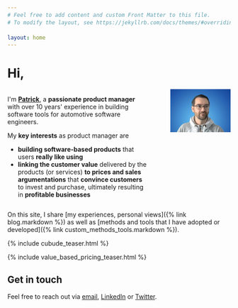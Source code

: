 ```yaml
---
# Feel free to add content and custom Front Matter to this file.
# To modify the layout, see https://jekyllrb.com/docs/themes/#overriding-theme-defaults

layout: home
---
```


<h1>Hi,</h1>
<div style="display: flex;">
    <div style="width: 70%">        
        <p>
        I'm <b><a href="/about">Patrick</a></b>, a <b>passionate product manager</b> with over 10 years' experience in building software tools for automotive software engineers. 
        </p>
        <p>
            My <b>key interests</b> as product manager are 
            <ul>
                <li>
                    <b>building software-based products</b> that users <b>really like using</b>
                </li>
                <li>
                    <b>linking the customer value</b> delivered by the products (or services) <b>to prices and sales argumentations</b> that <b>convince customers</b> to invest and purchase, ultimately resulting in <b>profitable businesses</b>
                </li>
            </ul>
        </p>
    </div>
    <div style="width: 30%; margin-left:50px">
        <img src="/assets/Patrick_Frey_Profilbild_2.jpg" alt="Patrick Frey">
    </div>
</div>

On this site, I share [my experiences, personal views]({% link blog.markdown %}) as well as [methods and tools that I have adopted or developed]({% link custom_methods_tools.markdown %}). 

{% include cubude_teaser.html %}

{% include value_based_pricing_teaser.html %}

## Get in touch

Feel free to reach out via [email](mailto:patrick-frey@gmx.de), [LinkedIn](https://www.linkedin.com/in/freypatrick) or [Twitter](https://twitter.com/patrickcfrey). 